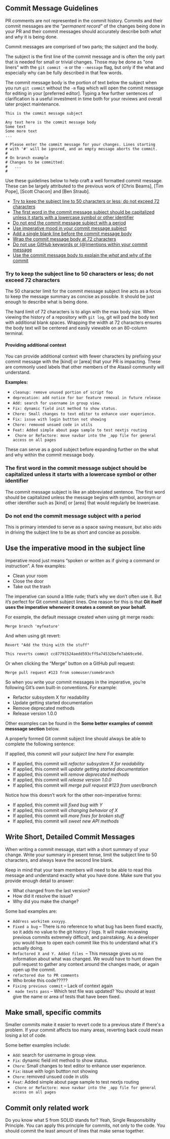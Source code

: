 ## Commit Message Guidelines

PR comments are not represented in the commit history.
Commits and their commit messages are the _"permanent record"_ of the changes being done in your PR and their commit messages should accurately describe both _what_ and _why_ it is being done.

Commit messages are comprised of two parts; the subject and the body.

The subject is the first line of the commit message and is often the only part
that is needed for small or trivial changes.
Those may be done as "one liners" with the `git commit -m` or the `--message` flag, but only if the what and especially why can be fully described in that few words.

The commit message body is the portion of text below the subject when you run
`git commit` without the `-m` flag which will open the commit message for editing
in your [preferred editor].
Typing a few further sentences of clarification is a useful investment in time both for your reviews and overall later project maintenance.

```
This is the commit message subject

Any text here is the commit message body
Some text
Some more text
...

# Please enter the commit message for your changes. Lines starting
# with '#' will be ignored, and an empty message aborts the commit.
#
# On branch example
# Changes to be committed:
#   ...
#
```

Use these guidelines below to help craft a well formatted commit message.
These can be largely attributed to the previous work of [Chris Beams], [Tim Pope],
[Scott Chacon] and [Ben Straub].

- [Try to keep the subject line to 50 characters or less; do not exceed 72 characters](#try-to-keep-the-subject-line-to-50-characters-or-less-do-not-exceed-72-characters)
- [The first word in the commit message subject should be capitalized unless it starts with a lowercase symbol or other identifier](#the-first-word-in-the-commit-message-subject-should-be-capitalized-unless-it-starts-with-a-lowercase-symbol-or-other-identifier)
- [Do not end the commit message subject with a period](#do-not-end-the-commit-message-subject-with-a-period)
- [Use imperative mood in your commit message subject](#use-imperative-mood-in-your-commit-message-subject)
- [Add a single blank line before the commit message body](#add-a-single-blank-line-before-the-commit-message-body)
- [Wrap the commit message body at 72 characters](#wrap-the-commit-message-body-at-72-characters)
- [Do not use GitHub keywords or (@)mentions within your commit message](#do-not-use-github-keywords-or-mentions-within-your-commit-message)
- [Use the commit message body to explain the _what_ and _why_ of the commit](#use-the-commit-message-body-to-explain-the-what-and-why-of-the-commit)

<!-- omit in toc -->

### Try to keep the subject line to 50 characters or less; do not exceed 72 characters

The 50 character limit for the commit message subject line acts as a focus to
keep the message summary as concise as possible.
It should be just enough to describe what is being done.

The hard limit of 72 characters is to align with the max body size.
When viewing the history of a repository with `git log`, git will pad the body text with additional blank spaces.
Wrapping the width at 72 characters ensures the body text will be centered and easily viewable on an 80-column terminal.

<!-- omit in toc -->

#### Providing additional context

You can provide additional context with fewer characters by prefixing your commit message with the [kind] or [area] that your PR is impacting.
These are commonly used labels that other members of the Ataasil community will
understand.

**Examples:**

- `cleanup: remove unused portion of script foo`
- `deprecation: add notice for bar feature removal in future release`
- `Add: search for username in group view.`
- `Fix: dynamic field init method to show status.`
- `Chore: Small changes to text editor to enhance user experience.`
- `Fix: issue with login buttton not showing`
- `Chore: removed unsued code in utils`
- `Feat: Added simple about page sample to test nextjs routing`
- ` Chore or Refactore: move navbar into the _app file for general access on all pages`

These can serve as a good subject before expanding further on the what and why
within the commit message body.

<!-- omit in toc -->

### The first word in the commit message subject should be capitalized unless it starts with a lowercase symbol or other identifier

The commit message subject is like an abbreviated sentence.
The first word should be capitalized unless the message begins with symbol, acronym or other identifier such as [kind] or [area] that would regularly be lowercase.

<!-- omit in toc -->

### Do not end the commit message subject with a period

This is primary intended to serve as a space saving measure, but also aids in
driving the subject line to be as short and concise as possible.

## Use the imperative mood in the subject line

Imperative mood just means “spoken or written as if giving a command or instruction”. A few examples:

- Clean your room
- Close the door
- Take out the trash

The imperative can sound a little rude; that’s why we don’t often use it. But it’s perfect for Git commit subject lines. One reason for this is that **Git itself uses the imperative whenever it creates a commit on your behalf.**

For example, the default message created when using git merge reads:

```
Merge branch 'myfeature'
```

And when using git revert:

```
Revert "Add the thing with the stuff"

This reverts commit cc87791524aedd593cff5a74532befe7ab69ce9d.
```

Or when clicking the “Merge” button on a GitHub pull request:

```
Merge pull request #123 from someuser/somebranch
```

So when you write your commit messages in the imperative, you’re following Git’s own built-in conventions. For example:

- Refactor subsystem X for readability
- Update getting started documentation
- Remove deprecated methods
- Release version 1.0.0

Other examples can be found in the **Some better examples of commit messsage section** below.

A properly formed Git commit subject line should always be able to complete the following sentence:

If applied, this commit will _your subject line here_
For example:

- If applied, this commit will _refactor subsystem X for readability_
- If applied, this commit will _update getting started documentation_
- If applied, this commit will _remove deprecated methods_
- If applied, this commit will _release version 1.0.0_
- If applied, this commit will _merge pull request #123 from user/branch_

Notice how this doesn’t work for the other non-imperative forms:

- If applied, this commit will _fixed bug with Y_
- If applied, this commit will _changing behavior of X_
- If applied, this commit will _more fixes for broken stuff_
- If applied, this commit will _sweet new API methods_

## Write Short, Detailed Commit Messages

When writing a commit message, start with a short summary of your change. Write your summary in present tense, limit the subject line to 50 characters, and always leave the second line blank.

Keep in mind that your team members will need to be able to read this message and understand exactly what you have done. Make sure that you provide enough detail to answer:

- What changed from the last version?
- How did it resolve the issue?
- Why did you make the change?

Some bad examples are:

- `Address workitem xxxyyy`.
- `Fixed a bug` – There is no reference to what bug has been fixed exactly, so it adds no value to the git history / logs. It will make reviewing previous commits extremely difficult, and painstaking. As a developer you would have to open each commit like this to understand what it's actually doing.
- `Refactored X and Y. Added files `– This message gives us no information about what was changed. We would have to hunt down the pull request to gather any context around the changes made, or again open up the commit.
- `refactored due to PR comments`
- Who broke this code?????
- `Fixing previous commit` – Lack of context again
- ` made tests pass` – Which test file was updated? You should at least give the name or area of tests that have been fixed.

## Make small, specific commits

Smaller commits make it easier to revert code to a previous state if there's a problem. If your commit affects too many areas, reverting back could mean losing a lot of code.

Some better examples include:

- `Add`: search for username in group view.
- `Fix`: dynamic field init method to show status.
- `Chore`: Small changes to text editor to enhance user experience.
- `Fix`: issue with login buttton not showing
- `Chore`: removed unsued code in utils
- `Feat`: Added simple about page sample to test nextjs routing
- ` Chore or Refactore: move navbar into the _app file for general access on all pages`

## Commit only related work

Do you know what S from SOLID stands for? Yeah, Single Responsibility Principle. You can apply this principle for commits, not only to the code. You should commit the least amount of lines that make sense together.
